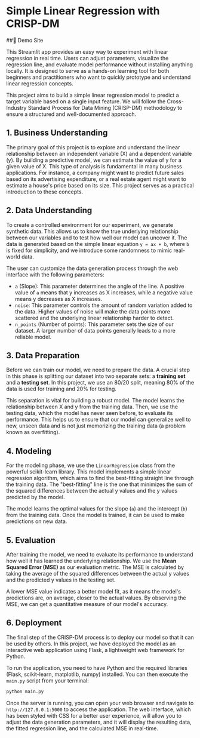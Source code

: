 # Simple Linear Regression with CRISP-DM

##🚀 Demo Site

This Streamlit app provides an easy way to experiment with linear regression in real time. Users can adjust parameters, visualize the regression line, and evaluate model performance without installing anything locally. It is designed to serve as a hands-on learning tool for both beginners and practitioners who want to quickly prototype and understand linear regression concepts.

This project aims to build a simple linear regression model to predict a target variable based on a single input feature. We will follow the Cross-Industry Standard Process for Data Mining (CRISP-DM) methodology to ensure a structured and well-documented approach.

## 1. Business Understanding

The primary goal of this project is to explore and understand the linear relationship between an independent variable (X) and a dependent variable (y). By building a predictive model, we can estimate the value of y for a given value of X. This type of analysis is fundamental in many business applications. For instance, a company might want to predict future sales based on its advertising expenditure, or a real estate agent might want to estimate a house's price based on its size. This project serves as a practical introduction to these concepts.

## 2. Data Understanding

To create a controlled environment for our experiment, we generate synthetic data. This allows us to know the true underlying relationship between our variables and to test how well our model can uncover it. The data is generated based on the simple linear equation `y = ax + b`, where `b` is fixed for simplicity, and we introduce some randomness to mimic real-world data.

The user can customize the data generation process through the web interface with the following parameters:

*   `a` (Slope): This parameter determines the angle of the line. A positive value of `a` means that y increases as X increases, while a negative value means y decreases as X increases.
*   `noise`: This parameter controls the amount of random variation added to the data. Higher values of noise will make the data points more scattered and the underlying linear relationship harder to detect.
*   `n_points` (Number of points): This parameter sets the size of our dataset. A larger number of data points generally leads to a more reliable model.

## 3. Data Preparation

Before we can train our model, we need to prepare the data. A crucial step in this phase is splitting our dataset into two separate sets: a **training set** and a **testing set**. In this project, we use an 80/20 split, meaning 80% of the data is used for training and 20% for testing.

This separation is vital for building a robust model. The model learns the relationship between X and y from the training data. Then, we use the testing data, which the model has never seen before, to evaluate its performance. This helps us to ensure that our model can generalize well to new, unseen data and is not just memorizing the training data (a problem known as overfitting).

## 4. Modeling

For the modeling phase, we use the `LinearRegression` class from the powerful scikit-learn library. This model implements a simple linear regression algorithm, which aims to find the best-fitting straight line through the training data. The "best-fitting" line is the one that minimizes the sum of the squared differences between the actual y values and the y values predicted by the model.

The model learns the optimal values for the slope (`a`) and the intercept (`b`) from the training data. Once the model is trained, it can be used to make predictions on new data.

## 5. Evaluation

After training the model, we need to evaluate its performance to understand how well it has learned the underlying relationship. We use the **Mean Squared Error (MSE)** as our evaluation metric. The MSE is calculated by taking the average of the squared differences between the actual y values and the predicted y values in the testing set.

A lower MSE value indicates a better model fit, as it means the model's predictions are, on average, closer to the actual values. By observing the MSE, we can get a quantitative measure of our model's accuracy.

## 6. Deployment

The final step of the CRISP-DM process is to deploy our model so that it can be used by others. In this project, we have deployed the model as an interactive web application using Flask, a lightweight web framework for Python.

To run the application, you need to have Python and the required libraries (Flask, scikit-learn, matplotlib, numpy) installed. You can then execute the `main.py` script from your terminal:

```bash
python main.py
```

Once the server is running, you can open your web browser and navigate to `http://127.0.0.1:5000` to access the application. The web interface, which has been styled with CSS for a better user experience, will allow you to adjust the data generation parameters, and it will display the resulting data, the fitted regression line, and the calculated MSE in real-time.
